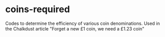 # coins-required
Codes to determine the efficiency of various coin denominations. Used in the Chalkdust article "Forget a new £1 coin, we need a £1.23 coin"
